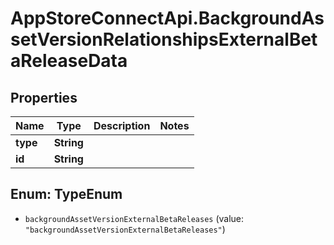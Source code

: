 # AppStoreConnectApi.BackgroundAssetVersionRelationshipsExternalBetaReleaseData

## Properties

Name | Type | Description | Notes
------------ | ------------- | ------------- | -------------
**type** | **String** |  | 
**id** | **String** |  | 



## Enum: TypeEnum


* `backgroundAssetVersionExternalBetaReleases` (value: `"backgroundAssetVersionExternalBetaReleases"`)





